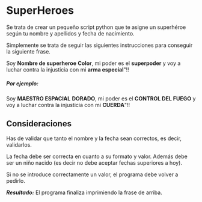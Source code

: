# **SuperHeroes**

Se trata de crear un pequeño script python que te asigne un superhéroe según tu nombre y
apellidos y fecha de nacimiento.

Simplemente se trata de seguir las siguientes instrucciones para conseguir la siguiente frase.

Soy **Nombre de superheroe** **Color**, mi poder es el **superpoder** y
voy a luchar contra la injusticia con mi **arma especial**"!!

##### ***Por ejemplo:***
Soy **MAESTRO ESPACIAL** **DORADO**, mi poder es el **CONTROL DEL FUEGO** y voy
a luchar contra la injusticia con mi **CUERDA**"!!

## Consideraciones
Has de validar que tanto el nombre y la fecha sean correctos, es decir, validarlos.

La fecha debe ser correcta en cuanto a su formato y valor. 
Además debe ser un niño nacido (es decir no debe aceptar fechas superiores a hoy).

Si no se introduce correctamente un valor, el programa debe volver a pedirlo.

***Resultado:***
El programa finaliza imprimiendo la frase de arriba.